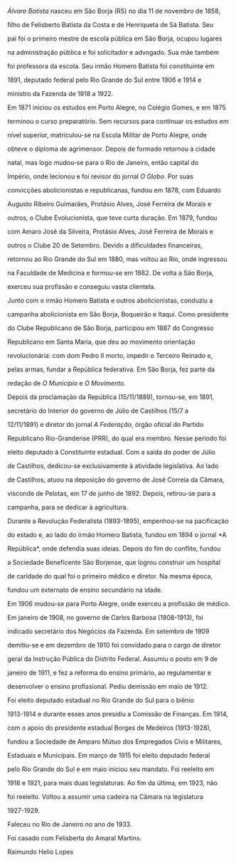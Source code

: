 

*Álvaro Batista* nasceu em São Borja (RS) no dia 11 de novembro de 1858,

filho de Felisberto Batista da Costa e de Henriqueta de Sá Batista. Seu

pai foi o primeiro mestre de escola pública em São Borja, ocupou lugares

na administração pública e foi solicitador e advogado. Sua mãe também

foi professora da escola. Seu irmão Homero Batista foi constituinte em

1891, deputado federal pelo Rio Grande do Sul entre 1906 e 1914 e

ministro da Fazenda de 1918 a 1922.



Em 1871 iniciou os estudos em Porto Alegre, no Colégio Gomes, e em 1875

terminou o curso preparatório. Sem recursos para continuar os estudos em

nível superior, matriculou-se na Escola Militar de Porto Alegre, onde

obteve o diploma de agrimensor. Depois de formado retornou à cidade

natal, mas logo mudou-se para o Rio de Janeiro, então capital do

Império, onde lecionou e foi revisor do jornal *O Globo*. Por suas

convicções abolicionistas e republicanas, fundou em 1878, com Eduardo

Augusto Ribeiro Guimarães, Protásio Alves, José Ferreira de Morais e

outros, o Clube Evolucionista, que teve curta duração. Em 1879, fundou

com Amaro José da Silveira, Protásio Alves, José Ferreira de Morais e

outros o Clube 20 de Setembro. Devido a dificuldades financeiras,

retornou ao Rio Grande do Sul em 1880, mas voltou ao Rio, onde ingressou

na Faculdade de Medicina e formou-se em 1882. De volta a São Borja,

exerceu sua profissão e conseguiu vasta clientela.



Junto com o irmão Homero Batista e outros abolicionistas, conduziu a

campanha abolicionista em São Borja, Boqueirão e Itaqui. Como presidente

do Clube Republicano de São Borja, participou em 1887 do Congresso

Republicano em Santa Maria, que deu ao movimento orientação

revolucionária: com dom Pedro II morto, impedir o Terceiro Reinado e,

pelas armas, fundar a República federativa. Em São Borja, fez parte da

redação de *O Município* e *O Movimento*.



Depois da proclamação da República (15/11/1889), tornou-se, em 1891,

secretário do Interior do governo de Júlio de Castilhos (15/7 a

12/11/1891) e diretor do jornal *A Federação*, órgão oficial do Partido

Republicano Rio-Grandense (PRR), do qual era membro. Nesse período foi

eleito deputado à Constituinte estadual. Com a saída do poder de Júlio

de Castilhos, dedicou-se exclusivamente à atividade legislativa. Ao lado

de Castilhos, atuou na deposição do governo de José Correia da Câmara,

visconde de Pelotas, em 17 de junho de 1892. Depois, retirou-se para a

campanha, para se dedicar à agricultura.



Durante a Revolução Federalista (1893-1895), empenhou-se na pacificação

do estado e, ao lado do irmão Homero Batista, fundou em 1894 o jornal *A

República*, onde defendia suas ideias. Depois do fim do conflito, fundou

a Sociedade Beneficente São Borjense, que logrou construir um hospital

de caridade do qual foi o primeiro médico e diretor. Na mesma época,

fundou um externato de ensino secundário na idade.



Em 1906 mudou-se para Porto Alegre, onde exerceu a profissão de médico.

Em janeiro de 1908, no governo de Carlos Barbosa (1908-1913), foi

indicado secretário dos Negócios da Fazenda. Em setembro de 1909

demitiu-se e em dezembro de 1910 foi convidado para o cargo de diretor

geral da Instrução Pública do Distrito Federal. Assumiu o posto em 9 de

janeiro de 1911, e fez a reforma do ensino primário, ao regulamentar e

desenvolver o ensino profissional. Pediu demissão em maio de 1912.



Foi eleito deputado estadual no Rio Grande do Sul para o biênio

1913-1914 e durante esses anos presidiu a Comissão de Finanças. Em 1914,

com o apoio do presidente estadual Borges de Medeiros (1913-1928),

fundou a Sociedade de Amparo Mútuo dos Empregados Civis e Militares,

Estaduais e Municipais. Em março de 1915 foi eleito deputado federal

pelo Rio Grande do Sul e em maio iniciou seu mandato. Foi reeleito em

1918 e 1921, para mais duas legislaturas. Ao fim da última, em 1923, não

foi reeleito. Voltou a assumir uma cadeira na Câmara na legislatura

1927-1929.



Faleceu no Rio de Janeiro no ano de 1933.



Foi casado com Felisberta do Amaral Martins.



Raimundo Helio Lopes



